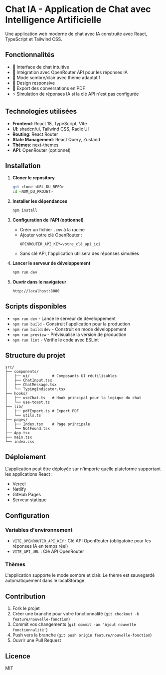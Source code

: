 # Chat IA - Application de Chat avec Intelligence Artificielle

Une application web moderne de chat avec IA construite avec React, TypeScript et Tailwind CSS.

## Fonctionnalités

- 💬 Interface de chat intuitive
- 🤖 Intégration avec OpenRouter API pour les réponses IA
- 🌙 Mode sombre/clair avec thème adaptatif
- 📱 Design responsive
- 💾 Export des conversations en PDF
- ⚡ Simulation de réponses IA si la clé API n'est pas configurée

## Technologies utilisées

- **Frontend**: React 18, TypeScript, Vite
- **UI**: shadcn/ui, Tailwind CSS, Radix UI
- **Routing**: React Router
- **State Management**: React Query, Zustand
- **Thèmes**: next-themes
- **API**: OpenRouter (optionnel)

## Installation

1. **Cloner le repository**
   ```bash
   git clone <URL_DU_REPO>
   cd <NOM_DU_PROJET>
   ```

2. **Installer les dépendances**
   ```bash
   npm install
   ```

3. **Configuration de l'API (optionnel)**
   - Créer un fichier `.env` à la racine
   - Ajouter votre clé OpenRouter :
     ```
     OPENROUTER_API_KEY=votre_clé_api_ici
     ```
   - Sans clé API, l'application utilisera des réponses simulées

4. **Lancer le serveur de développement**
   ```bash
   npm run dev
   ```

5. **Ouvrir dans le navigateur**
   ```
   http://localhost:8080
   ```

## Scripts disponibles

- `npm run dev` - Lance le serveur de développement
- `npm run build` - Construit l'application pour la production
- `npm run build:dev` - Construit en mode développement
- `npm run preview` - Prévisualise la version de production
- `npm run lint` - Vérifie le code avec ESLint

## Structure du projet

```
src/
├── components/
│   ├── ui/          # Composants UI réutilisables
│   ├── ChatInput.tsx
│   ├── ChatMessage.tsx
│   └── TypingIndicator.tsx
├── hooks/
│   ├── useChat.ts   # Hook principal pour la logique du chat
│   └── use-toast.ts
├── lib/
│   ├── pdfExport.ts # Export PDF
│   └── utils.ts
├── pages/
│   ├── Index.tsx    # Page principale
│   └── NotFound.tsx
├── App.tsx
├── main.tsx
└── index.css
```

## Déploiement

L'application peut être déployée sur n'importe quelle plateforme supportant les applications React :

- Vercel
- Netlify
- GitHub Pages
- Serveur statique

## Configuration

### Variables d'environnement

- `VITE_OPENROUTER_API_KEY` : Clé API OpenRouter (obligatoire pour les réponses IA en temps réel)
- `VITE_API_URL` : Clé API OpenRouter

### Thèmes

L'application supporte le mode sombre et clair. Le thème est sauvegardé automatiquement dans le localStorage.

## Contribution

1. Fork le projet
2. Créer une branche pour votre fonctionnalité (`git checkout -b feature/nouvelle-fonction`)
3. Commit vos changements (`git commit -am 'Ajout nouvelle fonctionnalité'`)
4. Push vers la branche (`git push origin feature/nouvelle-fonction`)
5. Ouvrir une Pull Request

## Licence

MIT
